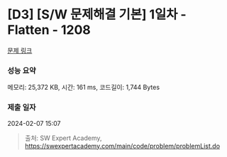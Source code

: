 # [D3] [S/W 문제해결 기본] 1일차 - Flatten - 1208 

[문제 링크](https://swexpertacademy.com/main/code/problem/problemDetail.do?contestProbId=AV139KOaABgCFAYh) 

### 성능 요약

메모리: 25,372 KB, 시간: 161 ms, 코드길이: 1,744 Bytes

### 제출 일자

2024-02-07 15:07



> 출처: SW Expert Academy, https://swexpertacademy.com/main/code/problem/problemList.do